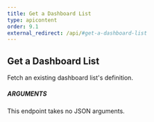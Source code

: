 ```yaml
---
title: Get a Dashboard List
type: apicontent
order: 9.1
external_redirect: /api/#get-a-dashboard-list
---
```


## Get a Dashboard List

Fetch an existing dashboard list's definition.

##### ARGUMENTS

This endpoint takes no JSON arguments.

